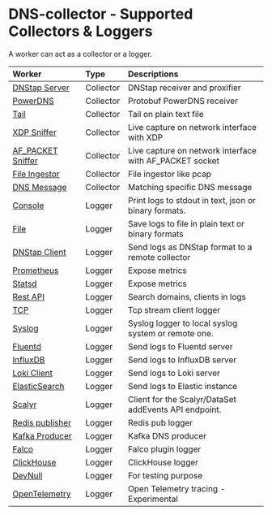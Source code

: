 # DNS-collector - Supported Collectors & Loggers

A worker can act as a collector or a logger.

| Worker                                                | Type      | Descriptions                                            |
| :-----------------------------------------------------|:----------|:--------------------------------------------------------|
| [DNStap Server](collectors/collector_dnstap.md)       | Collector | DNStap receiver and proxifier                           |
| [PowerDNS](collectors/collector_powerdns.md)          | Collector | Protobuf PowerDNS receiver                              |
| [Tail](collectors/collector_tail.md)                  | Collector | Tail on plain text file                                 |
| [XDP Sniffer](collectors/collector_xdp.md)            | Collector | Live capture on network interface with XDP              |
| [AF_PACKET Sniffer](collectors/collector_afpacket.md) | Collector | Live capture on network interface with AF_PACKET socket |
| [File Ingestor](collectors/collector_fileingestor.md) | Collector | File ingestor like pcap                                 |
| [DNS Message](collectors/collector_dnsmessage.md)     | Collector | Matching specific DNS message                           |
| [Console](loggers/logger_stdout.md)                   | Logger    | Print logs to stdout in text, json or binary formats.   |
| [File](loggers/logger_file.md)                        | Logger    | Save logs to file in plain text or binary formats       |
| [DNStap Client](loggers/logger_dnstap.md)             | Logger    | Send logs as DNStap format to a remote collector        |
| [Prometheus](loggers/logger_prometheus.md)            | Logger    | Expose metrics                                          |
| [Statsd](loggers/logger_statsd.md)                    | Logger    | Expose metrics                                          |
| [Rest API](loggers/logger_restapi.md)                 | Logger    | Search domains, clients in logs                         |
| [TCP](loggers/logger_tcp.md)                          | Logger    | Tcp stream client logger                                |
| [Syslog](loggers/logger_syslog.md)                    | Logger    | Syslog logger to local syslog system or remote one.     |
| [Fluentd](loggers/logger_fluentd.md)                  | Logger    | Send logs to Fluentd server                             |
| [InfluxDB](loggers/logger_influxdb.md)                | Logger    | Send logs to InfluxDB server                            |
| [Loki Client](loggers/logger_loki.md)                 | Logger    | Send logs to Loki server                                |
| [ElasticSearch](loggers/logger_elasticsearch.md)      | Logger    | Send logs to Elastic instance                           |
| [Scalyr](loggers/logger_scalyr.md)                    | Logger    | Client for the Scalyr/DataSet addEvents API endpoint.   |
| [Redis publisher](loggers/logger_redis.md)            | Logger    | Redis pub logger                                        |
| [Kafka Producer](loggers/logger_kafka.md)             | Logger    | Kafka DNS producer                                      |
| [Falco](loggers/logger_falco.md)                      | Logger    | Falco plugin logger                                     |
| [ClickHouse](loggers/logger_clickhouse.md)            | Logger    | ClickHouse logger                                       |
| [DevNull](loggers/logger_devnull.md)                  | Logger    | For testing purpose                                     |
| [OpenTelemetry](loggers/logger_opentelemetry.md)      | Logger    | Open Telemetry tracing - Experimental                   |
